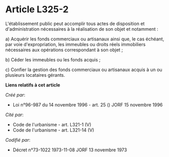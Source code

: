 # Article L325-2

L'établissement public peut accomplir tous actes de disposition et d'administration nécessaires à la réalisation de son objet
et notamment :

a) Acquérir les fonds commerciaux ou artisanaux ainsi que, le cas échéant, par voie d'expropriation, les immeubles ou droits
réels immobiliers nécessaires aux opérations correspondant à son objet ;

b) Céder les immeubles ou les fonds acquis ;

c) Confier la gestion des fonds commerciaux ou artisanaux acquis à un ou plusieurs locataires gérants.

**Liens relatifs à cet article**

_Créé par_:

  - Loi n°96-987 du 14 novembre 1996 - art. 25 () JORF 15 novembre 1996

_Cité par_:

  - Code de l'urbanisme - art. L321-1 (V)
  - Code de l'urbanisme - art. L321-14 (V)

_Codifié par_:

  - Décret n°73-1022 1973-11-08 JORF 13 novembre 1973
